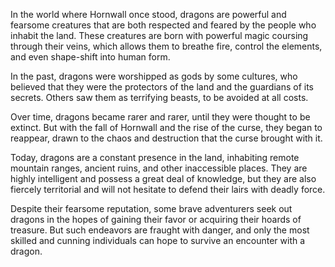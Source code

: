 In the world where Hornwall once stood, dragons are powerful and fearsome creatures that are both respected and feared by the people who inhabit the land. These creatures are born with powerful magic coursing through their veins, which allows them to breathe fire, control the elements, and even shape-shift into human form.

In the past, dragons were worshipped as gods by some cultures, who believed that they were the protectors of the land and the guardians of its secrets. Others saw them as terrifying beasts, to be avoided at all costs.

Over time, dragons became rarer and rarer, until they were thought to be extinct. But with the fall of Hornwall and the rise of the curse, they began to reappear, drawn to the chaos and destruction that the curse brought with it.

Today, dragons are a constant presence in the land, inhabiting remote mountain ranges, ancient ruins, and other inaccessible places. They are highly intelligent and possess a great deal of knowledge, but they are also fiercely territorial and will not hesitate to defend their lairs with deadly force.

Despite their fearsome reputation, some brave adventurers seek out dragons in the hopes of gaining their favor or acquiring their hoards of treasure. But such endeavors are fraught with danger, and only the most skilled and cunning individuals can hope to survive an encounter with a dragon.